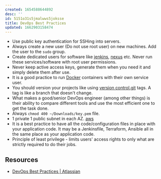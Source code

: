 ```yaml
---
created: 1654588644892
desc: ''
id: 5151o31s5jmalwws5joksse
title: DevOps Best Practices
updated: 1662903158474
---
```

   
   
- Use public key authentication for SSHing into servers.   
- Always create a new user (Do not use root user) on new machines. Add the user to the `sudo` group.   
- Create dedicated users for software like [jenkins](../devlog/jenkins.md), [nexus](../devlog/nexus.md) etc. Never run these services/software with root user permissions.   
- Never keep active access keys, generate them when you need it and simply delete them after use.   
- It is a good practice to run [Docker](../devlog/docker.md) containers with their own service user.   
- You should version your projects like using [version control.git](../devlog/version%20control.git.md) tags. A tag is like a branch that doesn't change.   
- What makes a good/senior DevOps engineer (among other things) is their ability to compare different tools and use the most efficient one to get the task done.   
- Always `chmod 400 ~/Downloads/key.pem` file.   
- 1 private 1 public subnet in each AZ. [aws](../devlog/aws.md)   
- It is a best practice to have all the code/configuration files in place with your application code. It may be a Jenkinsfile, Terraform, Ansible all in the same place as your application code.   
- Principle of least privilege - limits users' access rights to only what are strictly required to do their jobs.   
   
## Resources   
   
   
- [DevOps Best Practices | Atlassian](https://www.atlassian.com/devops/what-is-devops/devops-best-practices)